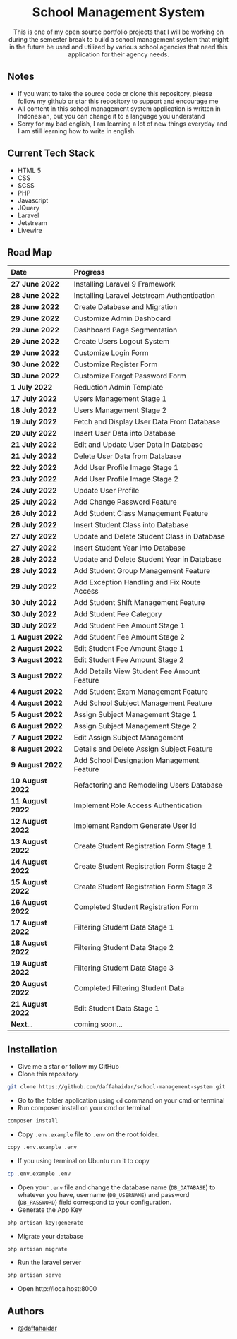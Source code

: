 <h1 align="center">School Management System</h1>

<p align = "center">This is one of my open source portfolio projects that I will be working on during the semester break to build a school management system that might in the future be used and utilized by various school agencies that need this application for their agency needs.</p>

## Notes

-   If you want to take the source code or clone this repository, please follow my github or star this repository to support and encourage me
-   All content in this school management system application is written in Indonesian, but you can change it to a language you understand
-   Sorry for my bad english, I am learning a lot of new things everyday and I am still learning how to write in english.

## Current Tech Stack

-   HTML 5
-   CSS
-   SCSS
-   PHP
-   Javascript
-   JQuery
-   Laravel
-   Jetstream
-   Livewire

## Road Map

| Date               | Progress                                    |
| :----------------- | :------------------------------------------ |
| **27 June 2022**   | Installing Laravel 9 Framework              |
| **28 June 2022**   | Installing Laravel Jetstream Authentication |
| **28 June 2022**   | Create Database and Migration               |
| **29 June 2022**   | Customize Admin Dashboard                   |
| **29 June 2022**   | Dashboard Page Segmentation                 |
| **29 June 2022**   | Create Users Logout System                  |
| **29 June 2022**   | Customize Login Form                        |
| **30 June 2022**   | Customize Register Form                     |
| **30 June 2022**   | Customize Forgot Password Form              |
| **1 July 2022**    | Reduction Admin Template                    |
| **17 July 2022**   | Users Management Stage 1                    |
| **18 July 2022**   | Users Management Stage 2                    |
| **19 July 2022**   | Fetch and Display User Data From Database   |
| **20 July 2022**   | Insert User Data into Database              |
| **21 July 2022**   | Edit and Update User Data in Database       |
| **21 July 2022**   | Delete User Data from Database              |
| **22 July 2022**   | Add User Profile Image Stage 1              |
| **23 July 2022**   | Add User Profile Image Stage 2              |
| **24 July 2022**   | Update User Profile                         |
| **25 July 2022**   | Add Change Password Feature                 |
| **26 July 2022**   | Add Student Class Management Feature        |
| **26 July 2022**   | Insert Student Class into Database          |
| **27 July 2022**   | Update and Delete Student Class in Database |
| **27 July 2022**   | Insert Student Year into Database           |
| **28 July 2022**   | Update and Delete Student Year in Database  |
| **28 July 2022**   | Add Student Group Management Feature        |
| **29 July 2022**   | Add Exception Handling and Fix Route Access |
| **30 July 2022**   | Add Student Shift Management Feature        |
| **30 July 2022**   | Add Student Fee Category                    |
| **30 July 2022**   | Add Student Fee Amount Stage 1              |
| **1 August 2022**  | Add Student Fee Amount Stage 2              |
| **2 August 2022**  | Edit Student Fee Amount Stage 1             |
| **3 August 2022**  | Edit Student Fee Amount Stage 2             |
| **3 August 2022**  | Add Details View Student Fee Amount Feature |
| **4 August 2022**  | Add Student Exam Management Feature         |
| **4 August 2022**  | Add School Subject Management Feature       |
| **5 August 2022**  | Assign Subject Management Stage 1           |
| **6 August 2022**  | Assign Subject Management Stage 2           |
| **7 August 2022**  | Edit Assign Subject Management              |
| **8 August 2022**  | Details and Delete Assign Subject Feature   |
| **9 August 2022**  | Add School Designation Management Feature   |
| **10 August 2022** | Refactoring and Remodeling Users Database   |
| **11 August 2022** | Implement Role Access Authentication        |
| **12 August 2022** | Implement Random Generate User Id           |
| **13 August 2022** | Create Student Registration Form Stage 1    |
| **14 August 2022** | Create Student Registration Form Stage 2    |
| **15 August 2022** | Create Student Registration Form Stage 3    |
| **16 August 2022** | Completed Student Registration Form         |
| **17 August 2022** | Filtering Student Data Stage 1              |
| **18 August 2022** | Filtering Student Data Stage 2              |
| **19 August 2022** | Filtering Student Data Stage 3              |
| **20 August 2022** | Completed Filtering Student Data            |
| **21 August 2022** | Edit Student Data Stage 1                   |
| **Next...**        | coming soon...                              |

## Installation

-   Give me a star or follow my GitHub
-   Clone this repository

```bash
git clone https://github.com/daffahaidar/school-management-system.git
```

-   Go to the folder application using `cd` command on your cmd or terminal
-   Run composer install on your cmd or terminal

```bash
composer install
```

-   Copy `.env.example` file to `.env` on the root folder.

```bash
copy .env.example .env
```

-   If you using terminal on Ubuntu run it to copy

```bash
cp .env.example .env
```

-   Open your `.env` file and change the database name (`DB_DATABASE`) to whatever you have, username (`DB_USERNAME`) and password (`DB_PASSWORD`) field correspond to your configuration.
-   Generate the App Key

```bash
php artisan key:generate
```

-   Migrate your database

```bash
php artisan migrate
```

-   Run the laravel server

```bash
php artisan serve
```

-   Open http://localhost:8000

## Authors

-   [@daffahaidar](https://www.github.com/daffahaidar)
